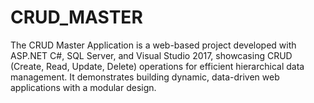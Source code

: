 # CRUD_MASTER
The CRUD Master Application is a web-based project developed with ASP.NET C#, SQL Server, and Visual Studio 2017, showcasing CRUD (Create, Read, Update, Delete) operations for efficient hierarchical data management. It demonstrates building dynamic, data-driven web applications with a modular design.
